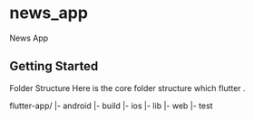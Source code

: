 # news_app

News App

## Getting Started

Folder Structure
Here is the core folder structure which flutter .

flutter-app/
|- android
|- build
|- ios
|- lib
|- web
|- test
